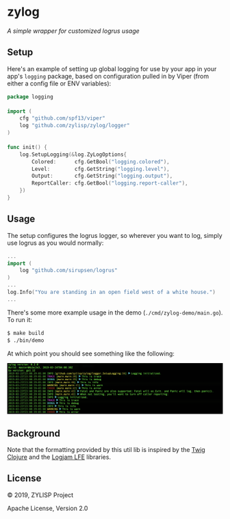 # zylog

*A simple wrapper for customized logrus usage*


## Setup

Here's an example of setting up global logging for use by your app in your
app's `logging` package, based on configuration pulled in by Viper (from either
a config file or ENV variables):


```go
package logging

import (
	cfg "github.com/spf13/viper"
	log "github.com/zylisp/zylog/logger"
)

func init() {
	log.SetupLogging(&log.ZyLogOptions{
		Colored:      cfg.GetBool("logging.colored"),
		Level:        cfg.GetString("logging.level"),
		Output:       cfg.GetString("logging.output"),
		ReportCaller: cfg.GetBool("logging.report-caller"),
	})
}
```


## Usage

The setup configures the logrus logger, so wherever you want to log, simply
use logrus as you would normally:

```go
...
import (
	log "github.com/sirupsen/logrus"
)
...
log.Info("You are standing in an open field west of a white house.")
...
```


There's some more example usage in the demo (`./cmd/zylog-demo/main.go`). To run it:

```bash
$ make build
$ ./bin/demo
```

At which point you should see something like the following:

![screenshot](screenshot.png)


## Background

Note that the formatting provided by this util lib is inspired by the
[Twig Clojure](https://github.com/clojusc/twig) and the
[Logjam LFE](https://github.com/lfex/logjam) libraries.


## License

© 2019, ZYLISP Project

Apache License, Version 2.0
